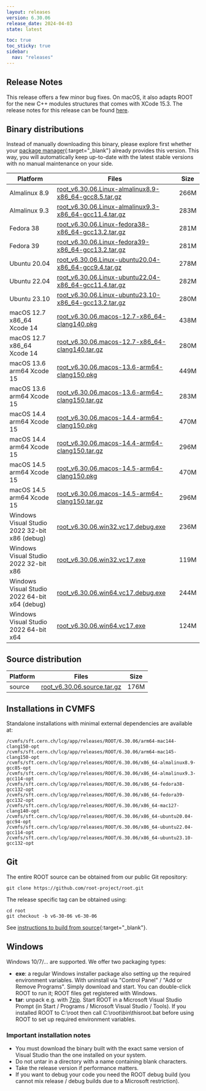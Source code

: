 ```yaml
---
layout: releases
version: 6.30.06
release_date: 2024-04-03
state: latest

toc: true
toc_sticky: true
sidebar:
  nav: "releases"
---
```



## Release Notes

This release offers a few minor bug fixes. On macOS, it also adapts ROOT for the new C++ modules structures that comes with XCode 15.3.
The release notes for this release can be found [here](https://root.cern/doc/v630/release-notes.html#release-6.3006).

## Binary distributions

Instead of manually downloading this binary, please explore first whether your [package manager](../../install/#install-via-a-package-manager){:target="\_blank"} already provides this version.
This way, you will automatically keep up-to-date with the latest stable versions with no manual maintenance on your side.

| Platform       | Files | Size |
|-----------|-------|-----|
| Almalinux 8.9 | [root_v6.30.06.Linux-almalinux8.9-x86_64-gcc8.5.tar.gz](https://root.cern/download/root_v6.30.06.Linux-almalinux8.9-x86_64-gcc8.5.tar.gz) | 266M |
| Almalinux 9.3 | [root_v6.30.06.Linux-almalinux9.3-x86_64-gcc11.4.tar.gz](https://root.cern/download/root_v6.30.06.Linux-almalinux9.3-x86_64-gcc11.4.tar.gz) | 283M |
| Fedora 38 | [root_v6.30.06.Linux-fedora38-x86_64-gcc13.2.tar.gz](https://root.cern/download/root_v6.30.06.Linux-fedora38-x86_64-gcc13.2.tar.gz) | 281M |
| Fedora 39 | [root_v6.30.06.Linux-fedora39-x86_64-gcc13.2.tar.gz](https://root.cern/download/root_v6.30.06.Linux-fedora39-x86_64-gcc13.2.tar.gz) | 281M |
| Ubuntu 20.04 | [root_v6.30.06.Linux-ubuntu20.04-x86_64-gcc9.4.tar.gz](https://root.cern/download/root_v6.30.06.Linux-ubuntu20.04-x86_64-gcc9.4.tar.gz) | 278M |
| Ubuntu 22.04 | [root_v6.30.06.Linux-ubuntu22.04-x86_64-gcc11.4.tar.gz](https://root.cern/download/root_v6.30.06.Linux-ubuntu22.04-x86_64-gcc11.4.tar.gz) | 282M |
| Ubuntu 23.10 | [root_v6.30.06.Linux-ubuntu23.10-x86_64-gcc13.2.tar.gz](https://root.cern/download/root_v6.30.06.Linux-ubuntu23.10-x86_64-gcc13.2.tar.gz) | 280M |
| macOS 12.7 x86_64 Xcode 14 | [root_v6.30.06.macos-12.7-x86_64-clang140.pkg](https://root.cern/download/root_v6.30.06.macos-12.7-x86_64-clang140.pkg) | 438M |
| macOS 12.7 x86_64 Xcode 14 | [root_v6.30.06.macos-12.7-x86_64-clang140.tar.gz](https://root.cern/download/root_v6.30.06.macos-12.7-x86_64-clang140.tar.gz) | 280M |
| macOS 13.6 arm64 Xcode 15 | [root_v6.30.06.macos-13.6-arm64-clang150.pkg](https://root.cern/download/root_v6.30.06.macos-13.6-arm64-clang150.pkg) | 449M |
| macOS 13.6 arm64 Xcode 15 | [root_v6.30.06.macos-13.6-arm64-clang150.tar.gz](https://root.cern/download/root_v6.30.06.macos-13.6-arm64-clang150.tar.gz) | 283M |
| macOS 14.4 arm64 Xcode 15 | [root_v6.30.06.macos-14.4-arm64-clang150.pkg](https://root.cern/download/root_v6.30.06.macos-14.4-arm64-clang150.pkg) | 470M |
| macOS 14.4 arm64 Xcode 15 | [root_v6.30.06.macos-14.4-arm64-clang150.tar.gz](https://root.cern/download/root_v6.30.06.macos-14.4-arm64-clang150.tar.gz) | 296M |
| macOS 14.5 arm64 Xcode 15 | [root_v6.30.06.macos-14.5-arm64-clang150.pkg](https://root.cern/download/root_v6.30.06.macos-14.5-arm64-clang150.pkg) | 470M |
| macOS 14.5 arm64 Xcode 15 | [root_v6.30.06.macos-14.5-arm64-clang150.tar.gz](https://root.cern/download/root_v6.30.06.macos-14.5-arm64-clang150.tar.gz) | 296M |
| Windows Visual Studio 2022 32-bit x86  (debug) | [root_v6.30.06.win32.vc17.debug.exe](https://root.cern/download/root_v6.30.06.win32.vc17.debug.exe) | 236M |
| Windows Visual Studio 2022 32-bit x86  | [root_v6.30.06.win32.vc17.exe](https://root.cern/download/root_v6.30.06.win32.vc17.exe) | 119M |
| Windows Visual Studio 2022 64-bit x64  (debug) | [root_v6.30.06.win64.vc17.debug.exe](https://root.cern/download/root_v6.30.06.win64.vc17.debug.exe) | 244M |
| Windows Visual Studio 2022 64-bit x64  | [root_v6.30.06.win64.vc17.exe](https://root.cern/download/root_v6.30.06.win64.vc17.exe) | 124M |

## Source distribution

| Platform       | Files | Size |
|-----------|-------|-----|
| source | [root_v6.30.06.source.tar.gz](https://root.cern/download/root_v6.30.06.source.tar.gz) | 176M |


## Installations in CVMFS

Standalone installations with minimal external dependencies are available at:
~~~
/cvmfs/sft.cern.ch/lcg/app/releases/ROOT/6.30.06/arm64-mac144-clang150-opt
/cvmfs/sft.cern.ch/lcg/app/releases/ROOT/6.30.06/arm64-mac145-clang150-opt
/cvmfs/sft.cern.ch/lcg/app/releases/ROOT/6.30.06/x86_64-almalinux8.9-gcc85-opt
/cvmfs/sft.cern.ch/lcg/app/releases/ROOT/6.30.06/x86_64-almalinux9.3-gcc114-opt
/cvmfs/sft.cern.ch/lcg/app/releases/ROOT/6.30.06/x86_64-fedora38-gcc132-opt
/cvmfs/sft.cern.ch/lcg/app/releases/ROOT/6.30.06/x86_64-fedora39-gcc132-opt
/cvmfs/sft.cern.ch/lcg/app/releases/ROOT/6.30.06/x86_64-mac127-clang140-opt
/cvmfs/sft.cern.ch/lcg/app/releases/ROOT/6.30.06/x86_64-ubuntu20.04-gcc94-opt
/cvmfs/sft.cern.ch/lcg/app/releases/ROOT/6.30.06/x86_64-ubuntu22.04-gcc114-opt
/cvmfs/sft.cern.ch/lcg/app/releases/ROOT/6.30.06/x86_64-ubuntu23.10-gcc132-opt
~~~


## Git

The entire ROOT source can be obtained from our public Git repository:

~~~
git clone https://github.com/root-project/root.git
~~~
The release specific tag can be obtained using:
~~~
cd root
git checkout -b v6-30-06 v6-30-06
~~~

See [instructions to build from source](../../install/#build-from-source){:target="\_blank"}.

## Windows

Windows 10/7/... are supported. We offer two packaging types:

 * **exe**: a regular Windows installer package also setting up the required environment variables. With uninstall via "Control Panel" / "Add or Remove Programs". Simply download and start. You can double-click ROOT to run it; ROOT files get registered with Windows.
 * **tar**: unpack e.g. with [7zip](https://www.7-zip.org). Start ROOT in a Microsoft Visual Studio Prompt (in Start / Programs / Microsoft Visual Studio / Tools). If you installed ROOT to C:\root then call C:\root\bin\thisroot.bat before using ROOT to set up required environment variables.

### Important installation notes

 * You must download the binary built with the exact same version of Visual Studio than the one installed on your system.
 * Do not untar in a directory with a name containing blank characters.
 * Take the release version if performance matters.
 * If you want to debug your code you need the ROOT debug build (you cannot mix release / debug builds due to a Microsoft restriction).
